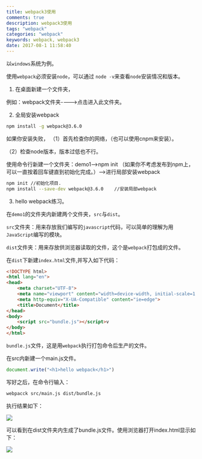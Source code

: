 ```yaml
---
title: webpack3使用
comments: true
description: webpack3使用
tags: "webpack"
categories: "webpack"
keywords: webpack, webpack3 
date: 2017-08-1 11:58:40
---
```



以`windows`系统为例。

使用`webpack`必须安装`node`，可以通过 `node -v`来查看`node`安装情况和版本。

1. 在桌面新建一个文件夹，
  
  例如：webpack文件夹---->点击进入此文件夹。

2. 全局安装webpack

```sh
npm install -g webpack@3.6.0
```

如果你安装失败，
（1）首先检查你的网络，（也可以使用cnpm来安装）。

（2）检查node版本，版本过低也不行。

使用命令行新建一个文件夹：demo1-->npm init （如果你不考虑发布到npm上，可以一直按着回车键直到初始化完成。）-->进行局部安装webpack

```sh
npm init //初始化项目.
npm install --save-dev webpack@3.6.0    //安装局部webpack
```

3. hello webpack练习。

在`demo1`的文件夹内新建两个文件夹，`src`与`dist`。


`src`文件夹：用来存放我们编写的`javascript`代码，可以简单的理解为用`JavaScript`编写的模块。

`dist`文件夹：用来存放供浏览器读取的文件，这个是`webpack`打包成的文件。

在`dist`下新建`index.html`文件,并写入如下代码：

```html
<!DOCTYPE html>
<html lang="en">
<head>
    <meta charset="UTF-8">
    <meta name="viewport" content="width=device-width, initial-scale=1.0">
    <meta http-equiv="X-UA-Compatible" content="ie=edge">
    <title>Document</title>
</head>
<body>
    <script src="bundle.js"></script>v
</body>
</html>
```

`bundle.js`文件，这是用`webpack`执行打包命令后生产的文件。

在src内新建一个main.js文件。

```js
document.write("<h1>hello webpack</h1>")
```

写好之后，在命令行输入：

```sh
webpacck src/main.js dist/bundle.js
```

执行结果如下：

![](http://www.hbbaly.com/wp-content/uploads/2018/03/2.png)

可以看到在dist文件夹内生成了bundle.js文件。使用浏览器打开index.html显示如下：

![](http://www.hbbaly.com/wp-content/uploads/2018/03/1.png)